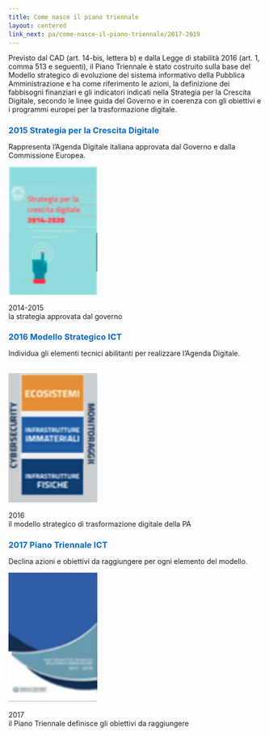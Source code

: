 ```yaml
---
title: Come nasce il piano triennale
layout: centered
link_next: pa/come-nasce-il-piano-triennale/2017-2019
---
```


Previsto dal CAD (art. 14-bis, lettera b) e dalla Legge di stabilità 2016 (art.
1, comma 513 e seguenti), il Piano Triennale è stato costruito sulla base del
Modello strategico di evoluzione del sistema informativo della Pubblica
Amministrazione e ha come riferimento le azioni, la definizione dei fabbisogni
finanziari e gli indicatori indicati nella Strategia per la Crescita Digitale,
secondo le linee guida del Governo e in coerenza con gli obiettivi e i programmi
europei per la trasformazione digitale. 

<div class="d-flex flex-wrap mt-4">

<div class="card-wrapper card-space col-xl-4 col-lg-4 col-md-6 col-sm-12 col-xs-12">
  <div class="card card-bg m-2 text-left">
    <h2 class="text-sans-serif mt-3 px-3" style="color: #0066cc; font-size: 1rem; letter-spacing: 0.01rem">2015 Strategia per la Crescita Digitale</h2>
    <div class="card-body">
      <p class="card-text">
        Rappresenta l’Agenda Digitale italiana
        approvata dal Governo e dalla Commissione Europea.
      </p>
      <div class="d-flex mt-3">
        <img src="/images/cover_pt_2015_80px.svg" />
        <p class="p-4">2014-2015<br />la strategia approvata dal governo</p>
      </div>
    </div>
  </div>
</div>

<div class="card-wrapper card-space col-xl-4 col-lg-4 col-md-6 col-sm-12 col-xs-12">
  <div class="card card-bg m-2 text-left">
    <h2 class="text-sans-serif mt-3 px-3" style="color: #0066cc; font-size: 1rem; letter-spacing: 0.01rem">2016 Modello Strategico ICT</h2>
    <div class="card-body">
      <p class="card-text">
        Individua gli elementi tecnici abilitanti per
        realizzare l’Agenda Digitale.<br /><br />
      </p>
      <div class="d-flex mt-3">
        <img src="/images/cover_pt_2016_80px.svg" />
        <p class="p-4">2016<br />il modello strategico di trasformazione digitale della PA</p>
      </div>
    </div>
  </div>
</div>

<div class="card-wrapper card-space col-xl-4 col-lg-4 col-md-6 col-sm-12 col-xs-12">
  <div class="card card-bg m-2 text-left">
    <h2 class="text-sans-serif mt-3 px-3" style="color: #0066cc; font-size: 1rem; letter-spacing: 0.01rem">2017 Piano Triennale ICT</h2>
    <div class="card-body">
      <p class="card-text">
        Declina azioni e obiettivi da raggiungere per ogni
        elemento del modello.<BR />
      </p>
      <div class="d-flex mt-4">
        <img src="/images/cover_pt_2017_80.svg" />
        <p class="p-4">2017<br />il Piano Triennale definisce gli obiettivi da raggiungere</p>
      </div>
    </div>
  </div>
</div>

</div>